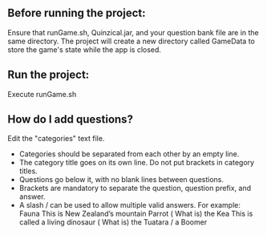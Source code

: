 ## Before running the project:
Ensure that runGame.sh, Quinzical.jar, and your question bank file are in the same directory. The project will create a new directory called GameData to store the game's state while the app is closed.

## Run the project:
Execute runGame.sh



## How do I add questions?
Edit the "categories" text file.
- Categories should be separated from each other by an empty line.
- The category title goes on its own line. Do not put brackets in category titles.
- Questions go below it, with no blank lines between questions.
- Brackets are mandatory to separate the question, question prefix, and answer.
- A slash / can be used to allow multiple valid answers.
For example:
  Fauna
  This is New Zealand’s mountain Parrot ( What is) the Kea
  This is called a living dinosaur ( What is) the Tuatara / a Boomer
